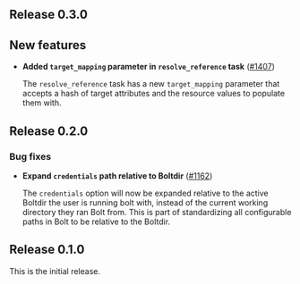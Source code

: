 ## Release 0.3.0

## New features

* **Added `target_mapping` parameter in `resolve_reference` task** ([#1407](https://github.com/puppetlabs/bolt/issues/1407))

  The `resolve_reference` task has a new `target_mapping` parameter that accepts a hash of target attributes and the resource values to populate them with.

## Release 0.2.0

### Bug fixes

* **Expand `credentials` path relative to Boltdir** ([#1162](https://github.com/puppetlabs/bolt/issues/1162))

  The `credentials` option will now be expanded relative to the active Boltdir the user is running bolt with, instead of the current working directory they ran Bolt from. This is part of standardizing all configurable paths in Bolt to be relative to the Boltdir.

## Release 0.1.0

This is the initial release.
